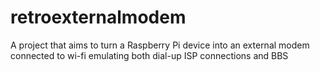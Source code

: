 # retroexternalmodem
A project that aims to turn a Raspberry Pi device into an external modem connected to wi-fi emulating both dial-up ISP connections and BBS
